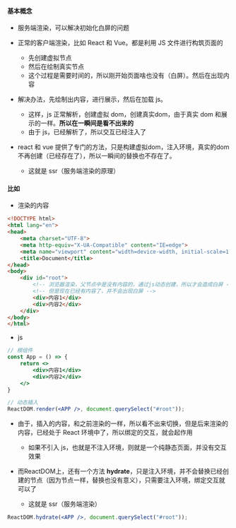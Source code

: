 #### 基本概念
- 服务端渲染，可以解决初始化白屏的问题

- 正常的客户端渲染，比如 React 和 Vue。都是利用 JS 文件进行构筑页面的
  - 先创建虚拟节点
  - 然后在绘制真实节点
  - 这个过程是需要时间的，所以刚开始页面啥也没有（白屏）。然后在出现内容

- 解决办法，先绘制出内容，进行展示，然后在加载 js。
  - 这样，js 正常解析，创建虚拟 dom，创建真实dom，由于真实 dom 和展示的一样。**所以在一瞬间是看不出来的**
  - 由于 js，已经解析了，所以交互已经注入了

- react 和 vue 提供了专门的方法，只是构建虚拟dom，注入环境，真实的dom不再创建（已经存在了），所以一瞬间的替换也不存在了。
  - 这就是 ssr（服务端渲染的原理）


#### 比如
- 渲染的内容
```html
<!DOCTYPE html>
<html lang="en">
<head>
    <meta charset="UTF-8">
    <meta http-equiv="X-UA-Compatible" content="IE=edge">
    <meta name="viewport" content="width=device-width, initial-scale=1.0">
    <title>Document</title>
</head>
<body>
    <div id="root">
        <!-- 浏览器渲染，父节点中是没有内容的，通过js动态创建，所以才会造成白屏 -->
        <!-- 但是现在已经有内容了，并不会出现白屏 -->
        <div>内容1</div>
        <div>内容2</div>
    </div>
</body>
</html>
```

- js
```jsx
// 根组件
const App = () => {
    return <>
        <div>内容1</div>
        <div>内容2</div>
    </>
}

// 动态插入
ReactDOM.render(<APP />, document.querySelect("#root"));
```
- 由于，插入的内容，和之前渲染的一样，所以看不出来切换，但是后来渲染的内容，已经处于 React 环境中了，所以绑定的交互，就会起作用
  - 如果不引入 js，也就是不注入环境，则就是一个纯静态页面，并没有交互效果

- 而ReactDOM上，还有一个方法 **hydrate**，只是注入环境，并不会替换已经创建的节点（因为节点一样，替换也没有意义），只需要注入环境，绑定交互就可以了
  - 这就是 ssr（服务端渲染）
```jsx
ReactDOM.hydrate(<APP />, document.querySelect("#root"));
```